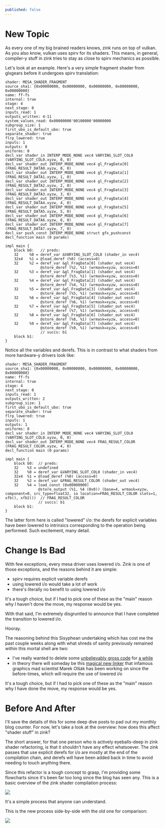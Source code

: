 ```yaml
---
published: false
---
```

# New Topic

As every one of my big brained readers knows, zink runs on top of vulkan. As you also know, vulkan uses spirv for its shaders. This means, in general, compiler-y stuff in zink tries to stay as close to spirv mechanics as possible.

Let's look at an example. Here's a very simple fragment shader from glxgears before it undergoes spirv translation:

```
shader: MESA_SHADER_FRAGMENT
source_sha1: {0x00000000, 0x00000000, 0x00000000, 0x00000000, 0x00000000}
name: ff-fs
internal: true
stage: 4
next_stage: 0
inputs_read: 1
outputs_written: 4-11
system_values_read: 0x00000000'00100000'00000000
subgroup_size: 1
first_ubo_is_default_ubo: true
separate_shader: true
flrp_lowered: true
inputs: 1
outputs: 8
uniforms: 0
decl_var shader_in INTERP_MODE_NONE vec4 VARYING_SLOT_COL0 (VARYING_SLOT_COL0.xyzw, 0, 0)
decl_var shader_out INTERP_MODE_NONE vec4 gl_FragData[0] (FRAG_RESULT_DATA0.xyzw, 0, 0)
decl_var shader_out INTERP_MODE_NONE vec4 gl_FragData[1] (FRAG_RESULT_DATA1.xyzw, 1, 0)
decl_var shader_out INTERP_MODE_NONE vec4 gl_FragData[2] (FRAG_RESULT_DATA2.xyzw, 2, 0)
decl_var shader_out INTERP_MODE_NONE vec4 gl_FragData[3] (FRAG_RESULT_DATA3.xyzw, 3, 0)
decl_var shader_out INTERP_MODE_NONE vec4 gl_FragData[4] (FRAG_RESULT_DATA4.xyzw, 4, 0)
decl_var shader_out INTERP_MODE_NONE vec4 gl_FragData[5] (FRAG_RESULT_DATA5.xyzw, 5, 0)
decl_var shader_out INTERP_MODE_NONE vec4 gl_FragData[6] (FRAG_RESULT_DATA6.xyzw, 6, 0)
decl_var shader_out INTERP_MODE_NONE vec4 gl_FragData[7] (FRAG_RESULT_DATA7.xyzw, 7, 0)
decl_var push_const INTERP_MODE_NONE struct gfx_pushconst
decl_function main (0 params)

impl main {
    block b0:   // preds: 
    32     %0 = deref_var &VARYING_SLOT_COL0 (shader_in vec4)
    32x4   %1 = @load_deref (%0) (access=0)
    32     %2 = deref_var &gl_FragData[0] (shader_out vec4)
                @store_deref (%2, %1) (wrmask=xyzw, access=0)
    32     %3 = deref_var &gl_FragData[1] (shader_out vec4)
                @store_deref (%3, %1) (wrmask=xyzw, access=0)
    32     %4 = deref_var &gl_FragData[2] (shader_out vec4)
                @store_deref (%4, %1) (wrmask=xyzw, access=0)
    32     %5 = deref_var &gl_FragData[3] (shader_out vec4)
                @store_deref (%5, %1) (wrmask=xyzw, access=0)
    32     %6 = deref_var &gl_FragData[4] (shader_out vec4)
                @store_deref (%6, %1) (wrmask=xyzw, access=0)
    32     %7 = deref_var &gl_FragData[5] (shader_out vec4)
                @store_deref (%7, %1) (wrmask=xyzw, access=0)
    32     %8 = deref_var &gl_FragData[6] (shader_out vec4)
                @store_deref (%8, %1) (wrmask=xyzw, access=0)
    32     %9 = deref_var &gl_FragData[7] (shader_out vec4)
                @store_deref (%9, %1) (wrmask=xyzw, access=0)
                // succs: b1 
    block b1:
}
```

Notice all the variables and derefs. This is in contrast to what shaders from more hardware-y drivers look like:

```
shader: MESA_SHADER_FRAGMENT
source_sha1: {0x00000000, 0x00000000, 0x00000000, 0x00000000, 0x00000000}
name: ff-fs
internal: true
stage: 4
next_stage: 0
inputs_read: 1
outputs_written: 2
subgroup_size: 1
first_ubo_is_default_ubo: true
separate_shader: true
flrp_lowered: true
inputs: 1
outputs: 1
uniforms: 0
decl_var shader_in INTERP_MODE_NONE vec4 VARYING_SLOT_COL0 (VARYING_SLOT_COL0.xyzw, 0, 0)
decl_var shader_out INTERP_MODE_NONE vec4 FRAG_RESULT_COLOR (FRAG_RESULT_COLOR.xyzw, 4, 0)
decl_function main (0 params)

impl main {
    block b0:  // preds: 
    32    %3 = undefined
    32    %0 = deref_var &VARYING_SLOT_COL0 (shader_in vec4)
    32x4  %1 = @load_deref (%0) (access=0)
    32    %2 = deref_var &FRAG_RESULT_COLOR (shader_out vec4)
    32    %4 = load_const (0x00000000)
               @store_output (%1, %4 (0x0)) (base=4, wrmask=xyzw, component=0, src_type=float32, io location=FRAG_RESULT_COLOR slots=1, xfb(), xfb2())  // FRAG_RESULT_COLOR
               // succs: b1 
    block b1:
}
```

The latter form here is called "lowered" i/o: the derefs for explicit variables have been lowered to intrinsics corresponding to the operation being performed. Such excitement, many detail.

# Change Is Bad

With few exceptions, every mesa driver uses lowered i/o. Zink is one of those exceptions, and the reasons behind it are simple:
* spirv requires explicit variable derefs
* using lowered i/o would take a lot of work
* there's literally no benefit to using lowered i/o

It's a tough choice, but if I had to pick one of these as the "main" reason why I haven't done the move, my response would be yes.

With that said, I'm extremely disgruntled to announce that I have completed the transition to lowered i/o.

Hooray.

The reasoning behind this Sisyphean undertaking which has cost me the past couple weeks along with what shreds of sanity previously remained within this mortal shell are two:
* I've really wanted to delete some [unbelievably gross code](https://gitlab.freedesktop.org/mesa/mesa/-/blob/f71d43ecfb882cd5d777b8a39e0769c40c15b03d/src/gallium/drivers/zink/nir_to_spirv/nir_to_spirv.c#L1704) for [a while](https://gitlab.freedesktop.org/mesa/mesa/-/issues/7045)
* in theory there will someday be this [magical new linker](https://gitlab.freedesktop.org/mesa/mesa/-/issues/8841) that infamous graphics mad scientist Marek Olšák has been working on since the before-times, which will require the use of lowered i/o

It's a tough choice, but if I had to pick one of these as the "main" reason why I have done the move, my response would be yes.

# Before And After
I'll save the details of this for some deep dive posts to pad out my monthly blog counter. For now, let's take a look at the overview: how does this affect "shader stuff" in zink?

The short answer, for that one person who is actively eyeballs-deep in zink shader refactoring, is that it shouldn't have any effect whatsoever. The zink passes that use explicit derefs for i/o are mostly at the end of the compilation chain, and derefs will have been added back in time to avoid needing to touch anything there.

Since this refactor is a tough concept to grasp, I'm providing some flowcharts since it's been far too long since the blog has seen any. This is a basic overview of the zink shader compilation process:

[![](https://mermaid.ink/img/pako:eNpdkUFLAzEQhf_KkKN0KXjMQaEVvdQibqmC8TDtTtdhk-wym12opf_dbGKxOKfwvhd48-ak9m1FSqs-YKAHxlrQFeOt8RDn4-YTiuIOPIuGp1W5gmXrOrYkmUc98W_2TTSgtTy4jCYpsfVmq2FB7GsoHUrIOKqJ9h3LqOH9cXEPb-z3lHGSk2EcbINew1IoBnzhjiz7X1dmV7Z5CrrdrK_5_JJydww0bavhldD-W-UCkzMIo68t9Rp2Mo3xaqYciUOuYlmn6Y9R4YscGaXjs0JpjDL-HH04hLY8-r3SQQaaqaGr_rpV-oC2jypVHFp5zu2nI5x_AOpxgAI?type=png)](https://mermaid.live/edit#pako:eNpdkUFLAzEQhf_KkKN0KXjMQaEVvdQibqmC8TDtTtdhk-wym12opf_dbGKxOKfwvhd48-ak9m1FSqs-YKAHxlrQFeOt8RDn4-YTiuIOPIuGp1W5gmXrOrYkmUc98W_2TTSgtTy4jCYpsfVmq2FB7GsoHUrIOKqJ9h3LqOH9cXEPb-z3lHGSk2EcbINew1IoBnzhjiz7X1dmV7Z5CrrdrK_5_JJydww0bavhldD-W-UCkzMIo68t9Rp2Mo3xaqYciUOuYlmn6Y9R4YscGaXjs0JpjDL-HH04hLY8-r3SQQaaqaGr_rpV-oC2jypVHFp5zu2nI5x_AOpxgAI)

It's a simple process that anyone can understand.

This is the new process side-by-side with the old one for comparison:

[![](https://mermaid.ink/img/pako:eNp9km9P2zAQxr_KyS8nqkh76RdDI-VPtFIq2rENgiInObpTHTu62GEF8d1xbSpQte1eWfd7_Nh67p5FY1sUUgxOOZySWrPqJuPn0kCou0_3MJl8AUMs4Xy2nEFuu540cuKhH_kTmU0QKK3JdwntWpHNVzcSTpDMGpadYpdw6EY69MSjhJ9nJ8fwg0yDB7e1fUSuyO4tpr6rk2RPoozxgdaesbLeVeEblfuN1aiYVK1xkMH6SXHL2-wCPdPgqBmyBast8pDc_m8Q36hVs6mcrfBPr6khF391aRnhzSk7-55_K-bnkM-KxbRYrr7O81O4Pqj03l_M3tMqBigcXI3I8Avd8b8TO71NLPYiHb3eKCMhZwzzXFCPmsxbqIl9kGVxrjer-Uee7Ydabx3ulkPCNSp9MPk9jEoXYjLrGHTNuyqNOBIdcqeoDbv1vLtTihBph6WQ4dgq3pSiNC9Bp7yzy61phHTs8Uj4vn1fRSEflB5CF1tyli_TssadfXkF9sLmGg?type=png)](https://mermaid.live/edit#pako:eNp9km9P2zAQxr_KyS8nqkh76RdDI-VPtFIq2rENgiInObpTHTu62GEF8d1xbSpQte1eWfd7_Nh67p5FY1sUUgxOOZySWrPqJuPn0kCou0_3MJl8AUMs4Xy2nEFuu540cuKhH_kTmU0QKK3JdwntWpHNVzcSTpDMGpadYpdw6EY69MSjhJ9nJ8fwg0yDB7e1fUSuyO4tpr6rk2RPoozxgdaesbLeVeEblfuN1aiYVK1xkMH6SXHL2-wCPdPgqBmyBast8pDc_m8Q36hVs6mcrfBPr6khF391aRnhzSk7-55_K-bnkM-KxbRYrr7O81O4Pqj03l_M3tMqBigcXI3I8Avd8b8TO71NLPYiHb3eKCMhZwzzXFCPmsxbqIl9kGVxrjer-Uee7Ydabx3ulkPCNSp9MPk9jEoXYjLrGHTNuyqNOBIdcqeoDbv1vLtTihBph6WQ4dgq3pSiNC9Bp7yzy61phHTs8Uj4vn1fRSEflB5CF1tyli_TssadfXkF9sLmGg)
